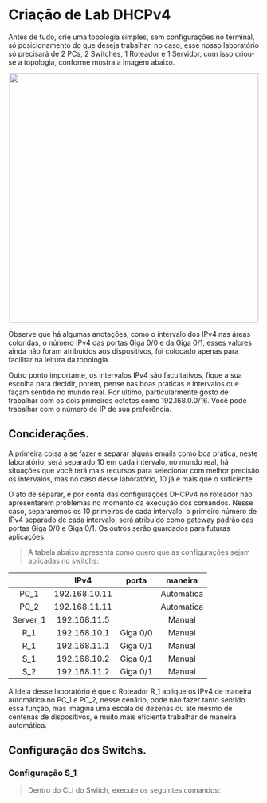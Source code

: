 <h1> Criação de Lab DHCPv4</h1>

Antes de tudo, crie uma topologia simples, sem configurações no terminal, só posicionamento do que deseja trabalhar, no caso, esse nosso laboratório só precisará de 2 PCs, 2 Switches, 1 Roteador e 1 Servidor, com isso criou-se a topologia, conforme mostra a imagem abaixo.</p>

<p align="center">
  <img width="500" src="https://github.com/mtsXD/lab_CISCO/blob/main/IMGS_PT/Topologia_sem_configura%C3%A7ao.png?raw=true">
</p>

Observe que há algumas anotações, como o intervalo dos IPv4 nas áreas coloridas, o número IPv4 das portas Giga 0/0 e da Giga 0/1, esses valores ainda não foram atribuídos aos dispositivos, foi colocado apenas para facilitar na leitura da topologia.</p>
Outro ponto importante, os intervalos IPv4 são facultativos, fique a sua escolha para decidir, porém, pense nas boas práticas e intervalos que façam sentido no mundo real. Por último, particularmente gosto de trabalhar com os dois primeiros octetos como 192.168.0.0/16. Você pode trabalhar com o número de IP de sua preferência.</p>


<h2>Conciderações.</h2>

A primeira coisa a se fazer é separar alguns emails como boa prática, neste laboratório, será separado 10 em cada intervalo, no mundo real, há situações que você terá mais recursos para selecionar com melhor precisão os intervalos, mas no caso desse laboratório, 10 já é mais que o suficiente.</p>
O ato de separar, é por conta das configurações DHCPv4 no roteador não apresentarem problemas no momento da execução dos comandos. Nesse caso, separaremos os 10 primeiros de cada intervalo, o primeiro número de IPv4 separado de cada intervalo, será atribuído como gateway padrão das portas Giga 0/0 e Giga 0/1. Os outros serão guardados para futuras aplicações.</p>

>
>A tabela abaixo apresenta como quero que as configurações sejam aplicadas no switchs:

||IPv4|porta|maneira|
|:----:|:----:|:---:|:----:|
|PC_1|192.168.10.11||Automatica|
|PC_2|192.168.11.11||Automatica|
|Server_1|192.168.11.5||Manual|
|R_1|192.168.10.1|Giga 0/0|Manual|
|R_1|192.168.11.1|Giga 0/1|Manual|
|S_1|192.168.10.2|Giga 0/1|Manual|
|S_2|192.168.11.2|Giga 0/1|Manual|

A ideia desse laboratório é que o Roteador R_1 aplique os IPv4 de maneira automática no PC_1 e PC_2, nesse cenário, pode não fazer tanto sentido essa função, mas imagina uma escala de dezenas ou até mesmo de centenas de dispositivos, é muito mais eficiente trabalhar de maneira automática.</p>

<h2>Configuração dos Switchs.</h2>
<h3>Configuração S_1</h3>

>
>Dentro do CLI do Switch, execute os seguintes comandos:

```

```

